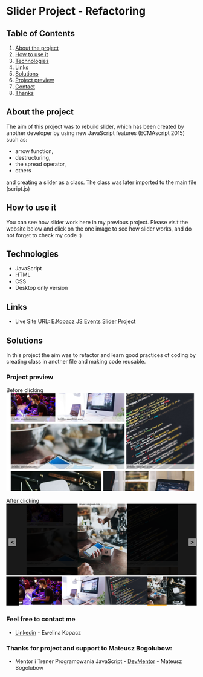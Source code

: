 # Slider Project - Refactoring

## Table of Contents
1. [About the project](#about-the-project)
2. [How to use it](#how-to-use-it)
3. [Technologies](#technologies)
4. [Links](#links)
5. [Solutions](#solutions)
6. [Project preview](#project-preview)
7. [Contact](#feel-free-to-contact-me)
8. [Thanks](#thanks-for-project-and-support-to-Mateusz-Bogolubow)

## About the project
The aim of this project was to rebuild slider, which has been created by another developer by using new JavaScript features (ECMAscript 2015) such as:
-	arrow function,
-	destructuring,
-	the spread operator,
-   others

and creating a slider as a class. The class was later imported to the main file (script.js)


## How to use it
You can see how slider work here in my previous project. Please visit the website below and click on the one image to see how slider works, and do not forget to check my code :)


## Technologies
* JavaScript
* HTML
* CSS
* Desktop only version


## Links
* Live Site URL: [E.Kopacz JS Events Slider Project](https://ekopacz-js-events-project.netlify.app)


## Solutions
In this project the aim was to refactor and learn good practices of coding by creating class in another file and making code reusable.


### Project preview
Before clicking
![Project-preview](./assets/preview/screen1.png)

After clicking
![Project-preview](./assets/preview/screen2.png)


### Feel free to contact me
* [Linkedin](https://www.linkedin.com/in/ewelina-kopacz-929559100/) - Ewelina Kopacz


### Thanks for project and support to Mateusz Bogolubow:
* Mentor i Trener Programowania JavaScript - [DevMentor](https://devmentor.pl/) - Mateusz Bogolubow
